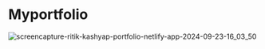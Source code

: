 ﻿# Myportfolio
![screencapture-ritik-kashyap-portfolio-netlify-app-2024-09-23-16_03_50](https://github.com/user-attachments/assets/d7769a0a-3442-444e-8412-d045a83511cb)
